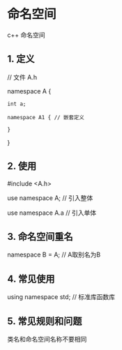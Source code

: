 # 命名空间 

c++ 命名空间

## 1. 定义

// 文件 A.h

namespace A {

    int a;

    namespace A1 { // 嵌套定义

    }

}

## 2. 使用

\#include &lt;A.h&gt;

use namespace A; // 引入整体

use namespace A.a // 引入单体

## 3. 命名空间重名

namespace B = A; // A取别名为B

## 4. 常见使用

using namespace std;  // 标准库函数库

## 5. 常见规则和问题

类名和命名空间名称不要相同

